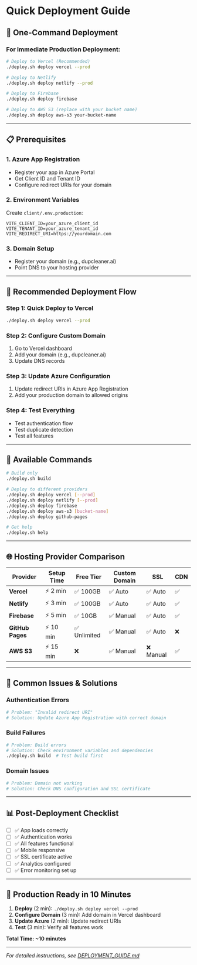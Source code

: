 # Quick Deployment Guide

## 🚀 One-Command Deployment

### For Immediate Production Deployment:

```bash
# Deploy to Vercel (Recommended)
./deploy.sh deploy vercel --prod

# Deploy to Netlify
./deploy.sh deploy netlify --prod

# Deploy to Firebase
./deploy.sh deploy firebase

# Deploy to AWS S3 (replace with your bucket name)
./deploy.sh deploy aws-s3 your-bucket-name
```

---

## 📋 Prerequisites

### 1. **Azure App Registration**
- Register your app in Azure Portal
- Get Client ID and Tenant ID
- Configure redirect URIs for your domain

### 2. **Environment Variables**
Create `client/.env.production`:
```env
VITE_CLIENT_ID=your_azure_client_id
VITE_TENANT_ID=your_azure_tenant_id
VITE_REDIRECT_URI=https://yourdomain.com
```

### 3. **Domain Setup**
- Register your domain (e.g., dupcleaner.ai)
- Point DNS to your hosting provider

---

## 🎯 Recommended Deployment Flow

### Step 1: Quick Deploy to Vercel
```bash
./deploy.sh deploy vercel --prod
```

### Step 2: Configure Custom Domain
1. Go to Vercel dashboard
2. Add your domain (e.g., dupcleaner.ai)
3. Update DNS records

### Step 3: Update Azure Configuration
1. Update redirect URIs in Azure App Registration
2. Add your production domain to allowed origins

### Step 4: Test Everything
- Test authentication flow
- Test duplicate detection
- Test all features

---

## 🔧 Available Commands

```bash
# Build only
./deploy.sh build

# Deploy to different providers
./deploy.sh deploy vercel [--prod]
./deploy.sh deploy netlify [--prod]
./deploy.sh deploy firebase
./deploy.sh deploy aws-s3 [bucket-name]
./deploy.sh deploy github-pages

# Get help
./deploy.sh help
```

---

## 🌐 Hosting Provider Comparison

| Provider | Setup Time | Free Tier | Custom Domain | SSL | CDN |
|----------|------------|-----------|---------------|-----|-----|
| **Vercel** | ⚡ 2 min | ✅ 100GB | ✅ Auto | ✅ Auto | ✅ |
| **Netlify** | ⚡ 3 min | ✅ 100GB | ✅ Auto | ✅ Auto | ✅ |
| **Firebase** | ⚡ 5 min | ✅ 10GB | ✅ Manual | ✅ Auto | ✅ |
| **GitHub Pages** | ⚡ 10 min | ✅ Unlimited | ✅ Manual | ✅ Auto | ❌ |
| **AWS S3** | ⚡ 15 min | ❌ | ✅ Manual | ❌ Manual | ✅ |

---

## 🚨 Common Issues & Solutions

### Authentication Errors
```bash
# Problem: "Invalid redirect URI"
# Solution: Update Azure App Registration with correct domain
```

### Build Failures
```bash
# Problem: Build errors
# Solution: Check environment variables and dependencies
./deploy.sh build  # Test build first
```

### Domain Issues
```bash
# Problem: Domain not working
# Solution: Check DNS configuration and SSL certificate
```

---

## 📊 Post-Deployment Checklist

- [ ] ✅ App loads correctly
- [ ] ✅ Authentication works
- [ ] ✅ All features functional
- [ ] ✅ Mobile responsive
- [ ] ✅ SSL certificate active
- [ ] ✅ Analytics configured
- [ ] ✅ Error monitoring set up

---

## 🎯 Production Ready in 10 Minutes

1. **Deploy** (2 min): `./deploy.sh deploy vercel --prod`
2. **Configure Domain** (3 min): Add domain in Vercel dashboard
3. **Update Azure** (2 min): Update redirect URIs
4. **Test** (3 min): Verify all features work

**Total Time: ~10 minutes**

---

*For detailed instructions, see [DEPLOYMENT_GUIDE.md](./DEPLOYMENT_GUIDE.md)* 
